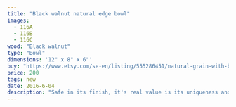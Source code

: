 ```yaml
---
title: "Black walnut natural edge bowl"
images:
  - 116A
  - 116B
  - 116C
wood: "Black walnut"
type: "Bowl"
dimensions: '12" x 8" x 6"'
buy: "https://www.etsy.com/se-en/listing/555286451/natural-grain-with-bark-black-walnut?ref=shop_home_active_10"
price: 200
tags: new
date: 2016-6-04
description: "Safe in its finish, it's real value is its uniqueness and natural beauty. The lighter sapwood contrasted against the darker heartwood make this a very special piece. "
---
```


